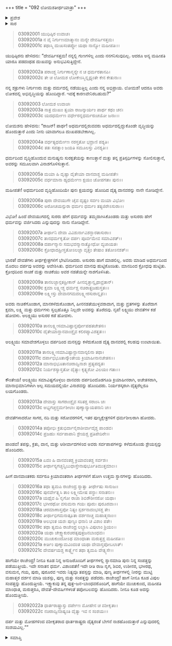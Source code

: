 +++
title = "092 ಲೋಮಶತೀರ್ಥಯಾತ್ರಾ"
+++

<details><summary>ಪ್ರವೇಶ</summary>


।।   ಓಂ ಓಂ ನಮೋ ನಾರಾಯಣಾಯ।।   ಶ್ರೀ ವೇದವ್ಯಾಸಾಯ ನಮಃ ।।

ಶ್ರೀ ಕೃಷ್ಣದ್ವೈಪಾಯನ ವೇದವ್ಯಾಸ ವಿರಚಿತ  

**ಶ್ರೀ ಮಹಾಭಾರತ**

**ಆರಣ್ಯಕ ಪರ್ವ**

**ತೀರ್ಥಯಾತ್ರಾ ಪರ್ವ**

**ಅಧ್ಯಾಯ 92**

</details>


<details><summary>ಸಾರ</summary>

ತನ್ನಲ್ಲಿ ಗುಣ ಮತ್ತು ಧರ್ಮಗಳಿದ್ದರೂ ದುಃಖವನ್ನು ಅನುಭವಿಸುತ್ತಿದ್ದೇನೆ ಮತ್ತು ಶತ್ರುಗಳಲ್ಲಿ ಇವು ಇಲ್ಲದಿದ್ದರೂ ಸುಖವಾಗಿದ್ದಾರೆ; ಏಕೆಂದು ಯುಧಿಷ್ಠಿರನು ಲೋಮಶನನ್ನು ಕೇಳಿದುದು (1-2). ದೇವ-ದೈತ್ಯರ ಉದಾಹರಣೆಯನ್ನು ನೀಡಿ ಲೋಮಶನು ತೀರ್ಥಯಾತ್ರೆಯ ಪುಣ್ಯದಿಂದ ಪಾಂಡವರು ಶೀಘ್ರದಲ್ಲಿಯೇ ಶ್ರೀಯನ್ನು ಪಡೆಯುತ್ತಾರೆ ಎನ್ನುವುದು (3-22).

</details>


> 03092001 ಯುಧಿಷ್ಠಿರ ಉವಾಚ।  
03092001a ನ ವೈ ನಿರ್ಗುಣಮಾತ್ಮಾನಂ ಮನ್ಯೇ ದೇವರ್ಷಿಸತ್ತಮ।  
03092001c ತಥಾಸ್ಮಿ ದುಃಖಸಂತಪ್ತೋ ಯಥಾ ನಾನ್ಯೋ ಮಹೀಪತಿಃ।।

ಯುಧಿಷ್ಠಿರನು ಹೇಳಿದನು: “ದೇವರ್ಷಿಸತ್ತಮ! ನನ್ನಲ್ಲಿ ಗುಣಗಳಿಲ್ಲ ಎಂದು ನನಗನಿಸುವುದಿಲ್ಲ. ಆದರೂ ಅನ್ಯ ಮಹೀಪತಿ ಯಾರೂ ಪಡದಂಥಹ ದುಃಖವನ್ನು ಅನುಭವಿಸುತ್ತಿದ್ದೇನೆ.

> 03092002a ಪರಾಂಶ್ಚ ನಿರ್ಗುಣಾನ್ಮನ್ಯೇ ನ ಚ ಧರ್ಮರತಾನಪಿ।  
03092002c ತೇ ಚ ಲೋಮಶ ಲೋಕೇಽಸ್ಮಿನ್ನೃಧ್ಯಂತೇ ಕೇನ ಕೇತುನಾ।।

ನನ್ನ ಶತ್ರುಗಳು ನಿರ್ಗುಣರು ಮತ್ತು ದರ್ಮದಲ್ಲಿ ನಡೆಯುತ್ತಿಲ್ಲ ಎಂದು ನನ್ನ ಅಭಿಪ್ರಾಯ. ಲೋಮಶ! ಆದರೂ ಅವರು ಲೋಕದಲ್ಲಿ ಅಭಿವೃದ್ಧಿಯನ್ನು ಹೊಂದಿದ್ದಾರೆ. ಇದಕ್ಕೆ ಕಾರಣವೇನಿರಬಹುದು?”

> 03092003 ಲೋಮಶ ಉವಾಚ।  
03092003a ನಾತ್ರ ದುಃಖಂ ತ್ವಯಾ ರಾಜನ್ಕಾರ್ಯಂ ಪಾರ್ಥ ಕಥಂ ಚನ।  
03092003c ಯದಧರ್ಮೇಣ ವರ್ಧೇರನ್ನಧರ್ಮರುಚಯೋ ಜನಾಃ।।

ಲೋಮಶನು ಹೇಳಿದನು: “ರಾಜನ್! ಪಾರ್ಥ! ಅಧರ್ಮದಲ್ಲಿರುವವರು ಅಧರ್ಮದಲ್ಲಿದ್ದುಕೊಂಡೇ ವೃದ್ಧಿಯನ್ನು ಹೊಂದುತ್ತಾರೆ ಎಂದು ನೀನು ಯಾವಾಗಲೂ ದುಃಖಪಡಬೇಕಾಗಿಲ್ಲ.

> 03092004a ವರ್ಧತ್ಯಧರ್ಮೇಣ ನರಸ್ತತೋ ಭದ್ರಾಣಿ ಪಶ್ಯತಿ।  
03092004c ತತಃ ಸಪತ್ನಾಂ ಜಯತಿ ಸಮೂಲಸ್ತು ವಿನಶ್ಯತಿ।।

ಧರ್ಮದಿಂದ ವೃದ್ಧಿಹೊಂದುವ ಮನುಷ್ಯನು ಸುರಕ್ಷತೆಯನ್ನು ಕಾಣುತ್ತಾನೆ ಮತ್ತು ತನ್ನ ಪ್ರತಿಸ್ಪರ್ಧಿಗಳನ್ನು ಸೋಲಿಸುತ್ತಾನೆ, ಅವರನ್ನು ಸಮೂಲವಾಗಿ ವಿನಾಶಗೊಳಿಸುತ್ತಾನೆ.

> 03092005a ಮಯಾ ಹಿ ದೃಷ್ಟಾ ದೈತೇಯಾ ದಾನವಾಶ್ಚ ಮಹೀಪತೇ।   
03092005c ವರ್ಧಮಾನಾ ಹ್ಯಧರ್ಮೇಣ ಕ್ಷಯಂ ಚೋಪಗತಾಃ ಪುನಃ।।

ಮಹೀಪತೇ! ಅಧರ್ಮದಿಂದ ವೃದ್ಧಿಹೊಂದಿಯೇ ಪುನಃ ಕ್ಷಯವನ್ನು ಹೊಂದಿದ ದೈತ್ಯ ದಾನವರನ್ನು ನಾನೇ ನೋಡಿದ್ದೇನೆ.

> 03092006a ಪುರಾ ದೇವಯುಗೇ ಚೈವ ದೃಷ್ಟಂ ಸರ್ವಂ ಮಯಾ ವಿಭೋ।  
03092006c ಅರೋಚಯನ್ಸುರಾ ಧರ್ಮಂ ಧರ್ಮಂ ತತ್ಯಜಿರೇಽಸುರಾಃ।।

ವಿಭೋ! ಹಿಂದೆ ದೇವಯುಗದಲ್ಲಿ ಸುರರು ಹೇಗೆ ಧರ್ಮವನ್ನು ತಮ್ಮದಾಗಿಸಿಕೊಂಡರು ಮತ್ತು ಅಸುರರು ಹೇಗೆ ಧರ್ಮವನ್ನು ವರ್ಜಿಸಿದರು ಎನ್ನುವುದನ್ನು ನಾನು ನೋಡಿದ್ದೇನೆ.

> 03092007a ತೀರ್ಥಾನಿ ದೇವಾ ವಿವಿಶುರ್ನಾವಿಶನ್ಭಾರತಾಸುರಾಃ।  
03092007c ತಾನಧರ್ಮಕೃತೋ ದರ್ಪಃ ಪೂರ್ವಮೇವ ಸಮಾವಿಶತ್।।  
03092008a ದರ್ಪಾನ್ಮಾನಃ ಸಮಭವನ್ಮಾನಾತ್ಕ್ರೋಧೋ ವ್ಯಜಾಯತ।  
03092008c ಕ್ರೋಧಾದಹ್ರೀಸ್ತತೋಽಲಜ್ಜಾ ವೃತ್ತಂ ತೇಷಾಂ ತತೋಽನಶತ್।।

ಭಾರತ! ದೇವತೆಗಳು ತೀರ್ಥಕ್ಷೇತ್ರಗಳಿಗೆ ಭೇಟಿನೀಡಿದರು. ಅಸುರರು ಹಾಗೆ ಮಾಡಲಿಲ್ಲ. ಅವರು ಮಾಡಿದ ಅಧರ್ಮದಿಂದ ಮೊದಲು ದರ್ಪವು ಅವರನ್ನು ಆವೇಶಿಸಿತು. ಧರ್ಮದಿಂದ ಮಾನವು ಹುಟ್ಟಿಕೊಂಡಿತು. ಮಾನದಿಂದ ಕ್ರೋಧವು ಹುಟ್ಟಿತು. ಕ್ರೋಧದಿಂದ ನಾಚಿಕೆ ಮತ್ತು ನಾಚಿಕೆಯು ಅವರ ನಡತೆಯನ್ನೇ ನಾಶಗೊಳಿಸಿತು.

> 03092009a ತಾನಲಜ್ಜಾನ್ಗತಹ್ರೀಕಾನ್ ಹೀನವೃತ್ತಾನ್ವೃಥಾವ್ರತಾನ್।  
03092009c ಕ್ಷಮಾ ಲಕ್ಷ್ಮೀಶ್ಚ ಧರ್ಮಶ್ಚ ನಚಿರಾತ್ಪ್ರಜಹುಸ್ತತಃ।।  
03092009e ಲಕ್ಷ್ಮೀಸ್ತು ದೇವಾನಗಮದಲಕ್ಷ್ಮೀರಸುರಾನ್ನೃಪ।।

ಅವರು ನಾಚಿಕೆಗೊಂಡಾಗ, ಮಾನಕಳೆದುಕೊಂಡಾಗ, ಹೀನನಡತೆಯುಳ್ಳವರಾದಾಗ, ಮತ್ತು ವ್ರತಗಳನ್ನು ತೊರೆದಾಗ ಕ್ಷಮಾ, ಲಕ್ಷ್ಮಿ ಮತ್ತು ಧರ್ಮಗಳು ಸ್ವಲ್ಪಹೊತ್ತೂ ನಿಲ್ಲದೇ ಅವರನ್ನು ತೊರೆದವು. ನೃಪ! ಲಕ್ಷ್ಮಿಯು ದೇವತೆಗಳ ಕಡೆ ಹೋದಳು. ಅಲಕ್ಷ್ಮಿಯು ಅಸುರರ ಕಡೆ ಹೋದಳು.

> 03092010a ತಾನಲಕ್ಷ್ಮೀಸಮಾವಿಷ್ಟಾನ್ದರ್ಪೋಪಹತಚೇತಸಃ।  
03092010c ದೈತೇಯಾನ್ದಾನವಾಂಶ್ಚೈವ ಕಲಿರಪ್ಯಾವಿಶತ್ತತಃ।।

ಅಲಕ್ಷ್ಮಿಯು ಸಮಾವೇಶಗೊಳ್ಳಲು ದರ್ಪದಿಂದ ಮನಸ್ಸನ್ನು ಕಳೆದುಕೊಂಡ ದೈತ್ಯ ದಾನವರಲ್ಲಿ ಕಲಹವು ಉಂಟಾಯಿತು.

> 03092011a ತಾನಲಕ್ಷ್ಮೀಸಮಾವಿಷ್ಟಾನ್ದಾನವಾನ್ಕಲಿನಾ ತಥಾ।  
03092011c ದರ್ಪಾಭಿಭೂತಾನ್ಕೌಂತೇಯ ಕ್ರಿಯಾಹೀನಾನಚೇತಸಃ।।  
03092012a ಮಾನಾಭಿಭೂತಾನಚಿರಾದ್ವಿನಾಶಃ ಪ್ರತ್ಯಪದ್ಯತ।  
03092012c ನಿರ್ಯಶಸ್ಯಾಸ್ತತೋ ದೈತ್ಯಾಃ ಕೃತ್ಸ್ನಶೋ ವಿಲಯಂ ಗತಾಃ।।

ಕೌಂತೇಯ! ಅಲಕ್ಷ್ಮಿಯು ಸಮಾವಿಷ್ಟಗೊಳ್ಳಲು ದಾನವರು ದರ್ಪದಿಂದೊಡಗೂಡಿ ಕ್ರಿಯಾಹೀನರಾಗಿ, ಅಚೇತಸರಾಗಿ, ಮಾನಾಭಿಮಾನಿಗಳಾಗಿ ಅಲ್ಪ ಸಮಯದಲ್ಲಿಯೇ ವಿನಾಶವನ್ನು ಹೊಂದಿದರು. ನಿರ್ಯಶಸ್ಕರಾಗಿ ದೈತ್ಯರೆಲ್ಲರೂ ಲಯಗೊಂಡರು.

> 03092013a ದೇವಾಸ್ತು ಸಾಗರಾಂಶ್ಚೈವ ಸರಿತಶ್ಚ ಸರಾಂಸಿ ಚ।  
03092013c ಅಭ್ಯಗಚ್ಚನ್ಧರ್ಮಶೀಲಾಃ ಪುಣ್ಯಾನ್ಯಾಯತನಾನಿ ಚ।।

ದೇವತೆಗಳಾದರೋ ಸಾಗರ, ನದಿ ಮತ್ತು ಸರೋವರಗಳಿಗೆ, ಇತರ ಪುಣ್ಯಕ್ಷೇತ್ರಗಳಿಗೆ ಧರ್ಮಶೀಲರಾಗಿ ಹೋದರು.

> 03092014a ತಪೋಭಿಃ ಕ್ರತುಭಿರ್ದಾನೈರಾಶೀರ್ವಾದೈಶ್ಚ ಪಾಂಡವ।  
03092014c ಪ್ರಜಹುಃ ಸರ್ವಪಾಪಾನಿ ಶ್ರೇಯಶ್ಚ ಪ್ರತಿಪೇದಿರೇ।।

ಪಾಂಡವ! ತಪಸ್ಸು, ಕ್ರತು, ದಾನ, ಮತ್ತು ಆಶೀರ್ವಾದಗಳಿಂದ ಅವರು ಸರ್ವಪಾಪಗಳನ್ನು ಕಳೆದುಕೊಂಡು ಶ್ರೇಯಸ್ಸನ್ನು ಹೊಂದಿದರು.

> 03092015a ಏವಂ ಹಿ ದಾನವಂತಶ್ಚ ಕ್ರಿಯಾವಂತಶ್ಚ ಸರ್ವಶಃ।  
03092015c ತೀರ್ಥಾನ್ಯಗಚ್ಚನ್ವಿಬುಧಾಸ್ತೇನಾಪುರ್ಭೂತಿಮುತ್ತಮಾಂ।।

ಹೀಗೆ ದಾನವಾಂತಕರು ಸರ್ವರೂ ಕ್ರಿಯಾವಂತರಾಗಿ ತೀರ್ಥಗಳಿಗೆ ಹೋಗಿ ಉತ್ತಮ ಸ್ಥಾನಗಳನ್ನು ಹೊಂದಿದರು.

> 03092016a ತಥಾ ತ್ವಮಪಿ ರಾಜೇಂದ್ರ ಸ್ನಾತ್ವಾ ತೀರ್ಥೇಷು ಸಾನುಜಃ।  
03092016c ಪುನರ್ವೇತ್ಸ್ಯಸಿ ತಾಂ ಲಕ್ಷ್ಮೀಮೇಷ ಪನ್ಥಾಃ ಸನಾತನಃ।।  
03092017a ಯಥೈವ ಹಿ ನೃಗೋ ರಾಜಾ ಶಿಬಿರೌಶೀನರೋ ಯಥಾ।  
03092017c ಭಗೀರಥೋ ವಸುಮನಾ ಗಯಃ ಪೂರುಃ ಪುರೂರವಾಃ।।  
03092018a ಚರಮಾಣಾಸ್ತಪೋ ನಿತ್ಯಂ ಸ್ಪರ್ಶನಾದಂಭಸಶ್ಚ ತೇ।  
03092018c ತೀರ್ಥಾಭಿಗಮನಾತ್ಪೂತಾ ದರ್ಶನಾಚ್ಚ ಮಹಾತ್ಮನಾಂ।।   
03092019a ಅಲಭಂತ ಯಶಃ ಪುಣ್ಯಂ ಧನಾನಿ ಚ ವಿಶಾಂ ಪತೇ।  
03092019c ತಥಾ ತ್ವಮಪಿ ರಾಜೇಂದ್ರ ಲಬ್ಧಾಸಿ ವಿಪುಲಾಂ ಶ್ರಿಯಂ।।  
03092020a ಯಥಾ ಚೇಕ್ಷ್ವಾಕುರಚರತ್ಸಪುತ್ರಜನಬಾಂಧವಃ।  
03092020c ಮುಚುಕುಂದೋಽಥ ಮಾಂಧಾತಾ ಮರುತ್ತಶ್ಚ ಮಹೀಪತಿಃ।।  
03092021a ಕೀರ್ತಿಂ ಪುಣ್ಯಾಮವಿಂದಂತ ಯಥಾ ದೇವಾಸ್ತಪೋಬಲಾತ್।  
03092021c ದೇವರ್ಷಯಶ್ಚ ಕಾರ್ತ್ಸ್ನ್ಯೆನ ತಥಾ ತ್ವಮಪಿ ವೇತ್ಸ್ಯಸೇ।।

ಹಾಗೆಯೇ ರಾಜೇಂದ್ರ! ನೀನೂ ಕೂಡ ನಿನ್ನ ಅನುಜರೊಂದಿಗೆ ತೀರ್ಥಗಳಲ್ಲಿ ಸ್ನಾನಮಾಡಿ ಪುನಃ ನಿನ್ನ ಸಂಪತ್ತನ್ನು ಪಡೆಯುತ್ತೀಯೆ. ಇದೇ ಸನಾತನ ಧರ್ಮ. ವಿಶಾಂಪತೇ! ಇದೇ ರೀತಿ ರಾಜ ನೃಗ, ಶಿಬಿರ, ಉಶೀನರ, ಭಗೀರಥ, ವಸುಮನ, ಗಯ, ಪುರು, ಪುರೂರವ ಇವರು ನಿತ್ಯವೂ ತಪಸ್ಸನ್ನು ಮಾಡಿ, ಪುಣ್ಯ ತೀರ್ಥಗಳಲ್ಲಿ ನೀರನ್ನು ಮುಟ್ಟಿ ಮಹಾತ್ಮರ ದರ್ಶನ ಮಾಡಿ ಯಶಸ್ಸು, ಪುಣ್ಯ ಮತ್ತು ಸಂಪತ್ತನ್ನು ಪಡೆದರು. ರಾಜೇಂದ್ರ! ಹಾಗೆ ನೀನೂ ಕೂಡ ವಿಪುಲ ಸಂಪತ್ತನ್ನು ಹೊಂದುತ್ತೀಯೆ. ಇಕ್ಷ್ವಾಕುವು ತನ್ನ ಪುತ್ರ-ಜನ-ಬಾಂಧವರೊಂದಿಗೆ, ಹಾಗೆಯೇ ಮುಚುಕುಂದ, ಮಹೀಪತಿ ಮಾಂಧಾತ, ಮರುತ್ತರೂ, ದೇವತೆ-ದೇವರ್ಷಿಗಳಂತೆ ತಪೋಬಲವನ್ನು ಹೊಂದಿದರು. ನೀನೂ ಕೂಡ ಅದನ್ನು ಹೊಂದುತ್ತೀಯೆ.

> 03092022a ಧಾರ್ತರಾಷ್ಟ್ರಾಸ್ತು ದರ್ಪೇಣ ಮೋಹೇನ ಚ ವಶೀಕೃತಾಃ।  
03092022c ನಚಿರಾದ್ವಿನಶಿಷ್ಯಂತಿ ದೈತ್ಯಾ ಇವ ನ ಸಂಶಯಃ।।

ದರ್ಪ ಮತ್ತು ಮೋಹಗಳಿಂದ ವಶೀಕೃತರಾದ ಧಾರ್ತರಾಷ್ಟ್ರರು ದೈತ್ಯರಂತೆ ಬೇಗನೆ ನಾಶಹೊಂದುತ್ತಾರೆ ಎನ್ನುವುದರಲ್ಲಿ ಸಂಶಯವಿಲ್ಲ.””

<details><summary>ಸಮಾಪ್ತಿ</summary>

ಇತಿ ಶ್ರೀ ಮಹಾಭಾರತೇ ಆರಣ್ಯಕಪರ್ವಣಿ ತೀರ್ಥಯಾತ್ರಾಪರ್ವಣಿ ಲೋಮಶತೀರ್ಥಯಾತ್ರಾಯಾಂ ದ್ವಿನವತಿತಮೋಽಧ್ಯಾಯಃ।  
ಇದು ಮಹಾಭಾರತದ ಆರಣ್ಯಕಪರ್ವದಲ್ಲಿ ತೀರ್ಥಯಾತ್ರಾಪರ್ವದಲ್ಲಿ ಲೋಮಶತೀರ್ಥಯಾತ್ರೆ ಎನ್ನುವ ತೊಂಭತ್ತೆರಡನೆಯ ಅಧ್ಯಾಯವು.


</details>
